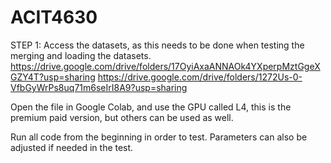 # ACIT4630
STEP 1: Access the datasets, as this needs to be done when testing the merging and loading the datasets. 
https://drive.google.com/drive/folders/17OyiAxaANNAOk4YXperpMztGgeXGZY4T?usp=sharing
https://drive.google.com/drive/folders/1272Us-0-VfbGyWrPs8uq71m6seIrI8A9?usp=sharing

Open the file in Google Colab, and use the GPU called L4, this is the premium paid version, but others can be used as well. 

Run all code from the beginning in order to test. Parameters can also be adjusted if needed in the test. 
